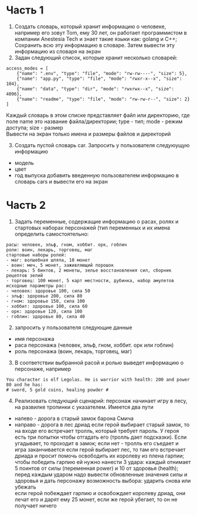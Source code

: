 # Часть 1
1) Создать словарь, который хранит информацию о человеке, например его зовут Tom, ему 30 лет, он работает программистом в компании Anestesia Tech и знает такие языки как: golang и C++; Сохранить всю эту информацию в словаре. Затем вывести эту информацию из словаря на экран
2) Задан следующий список, которые хранит несколько словарей:
```
access_modes = [
    {"name": ".env", "type": "file", "mode": "rw-rw----", "size": 5},
    {"name": "app.py", "type": "file", "mode": "rwxr-x--x", "size": 104},
    {"name": "data", "type": "dir", "mode": "rwxrwx--x", "size": 4096},
    {"name": "readme", "type": "file", "mode": "rw-rw-r--", "size": 2}
]
```
Каждый словарь в этом списке представляет файл или директорию, где поле name это название файла/директории; type - тип; mode - режим доступа; size - размер\
Вывести на экран только имена и размеры файлов и директорий

3) Создать пустой словарь car. Запросить у пользователя следуюущую информацию
- модель
- цвет
- год выпуска
добавить введенную пользователем информацию в словарь cars и вывести его на экран
# Часть 2
1) Задать переменные, содержащие информацию о расах, ролях и стартовых наборах персонажей (тип переменных и их имена определить самостоятельно:
```
расы: человек, эльф, гном, хоббит. орк, гоблин
роли: воин, лекарь, торговец, маг
стартовые наборы ролей:
- маг: волшебная шляпа, 10 монет
- воин: меч, 5 монет, заживляющий порошок
- лекарь: 5 бинтов, 2 монеты, зелье восстановления сил, сборник рецептов зелий
- торговец: 100 монет, 5 карт местности, дубинка, набор амулетов
исходные параметры рас:
- человек: здоровье 100, сила 50
- эльф: здоровье 200, сила 80
- гном: здоровье 150, сила 100
- хоббит: здоровье 100, сила 60
- орк: здоровье 120, сила 100
- гоблин: здоровье 80, сила 40
```
2) запросить у пользователя следующие данные
- имя персонажа
- раса персонажа (человек, эльф, гном, хоббит. орк или гоблин)
- роль персонажа (воин, лекарь, торговец, маг)
3) В соответствии выбранной расой и ролью выведет информацию о персонаже, например
```
You character is elf Legolas. He is warrior with health: 200 and power 80 and he has:
# sword, 5 gold coins, healing powder #
```
4) Реализовать следующий сценарий:
персонаж начинает игру в лесу, на развилке тропинки с указателем. Имеется два пути
  * налево - дорога в старый замок барона Смича
  * направо - дорога в лес дриад
если герой выбирает старый замок, то на входе его встречает тролль, который требует пароль. У героя есть три попытки чтобы отгадать его (тролль дает подсказки). Если угадывает, то проходит в замок; если нет - тролль его съедает и игра заканчивается
если герой выбирает лес, то там его встречает дриада и просит помочь освободить их королеву из плена гарпии; чтобы победить гарпию ей нужно нанести 3 удара: каждый отнимает 5 поинтов от силы (переменная power) и 10 от здоровья (health); \
перед каждым ударом надо вывести обновленные значения силы и здоровья и дать персонажу возможность выбора: ударить снова или убежать\
если герой побеждает гарпию и освобождает королеву дриад, они лечат его и дарят ему 25 монет, если же герой убегает, то он не получает ничего
